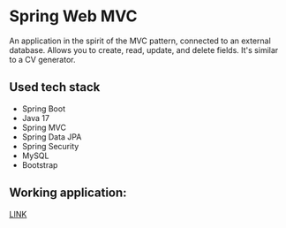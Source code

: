 # Spring Web MVC

An application in the spirit of the MVC pattern, connected to an external database.
Allows you to create, read, update, and delete fields.
It's similar to a CV generator.

## Used tech stack

* Spring Boot
* Java 17
* Spring MVC
* Spring Data JPA
* Spring Security
* MySQL
* Bootstrap

## Working application:
[LINK](http://midas.alwaysdata.net/)

